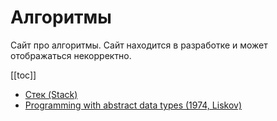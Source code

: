 # Алгоритмы

Сайт про алгоритмы. Сайт находится в разработке и может отображаться некорректно.

[[toc]]

* [Стек (Stack)](stack.md)
* [Programming with abstract data types (1974, Liskov)](original/programming-with-abstract-data-types.md)

